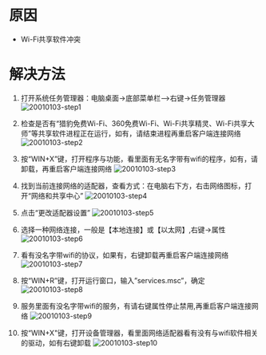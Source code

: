 <!-- TITLE: 故障 20010103 检测到与Wi-Fi共享大师共享软件冲突 -->

<!-- SUBTITLE: 本错误属于天翼校园客户端错误 -->

# 原因

- Wi-Fi共享软件冲突

# 解决方法

1. 打开系统任务管理器：电脑桌面->底部菜单栏-->右键->任务管理器
	![20010103-step1](uploads/20010103-step1.png)
	
2. 检查是否有“猎豹免费Wi-Fi、360免费Wi-Fi、Wi-Fi共享精灵、Wi-Fi共享大师”等共享软件进程正在运行，如有，请结束进程再重启客户端连接网络
	![20010103-step2](uploads/20010103-step2.png)
	
3. 按“WIN+X”键，打开程序与功能，看里面有无名字带有wifi的程序，如有，请卸载，再重启客户端连接网络
	![20010103-step3](uploads/20010103-step3.png)
	
4. 找到当前连接网络的适配器，查看方式：在电脑右下方，右击网络图标，打开“网络和共享中心”
	![20010103-step4](uploads/20010103-step4.png)
	
5. 点击“更改适配器设置”
	![20010103-step5](uploads/20010103-step5.png)
	
6. 选择一种网络连接，一般是【本地连接】或【以太网】,右键->属性
	![20010103-step6](uploads/20010103-step6.png)
	
7. 看有没名字带wifi的协议，如果有，右键卸载再重启客户端连接网络
	![20010103-step7](uploads/20010103-step7.png)
	
8. 按“WIN+R”键，打开运行窗口，输入”services.msc”，确定
	![20010103-step8](uploads/20010103-step8.png)
	
9. 服务里面有没名字带wifi的服务，有请右键属性停止禁用,再重启客户端连接网络
	![20010103-step9](uploads/20010103-step9.png)
	
10. 按“WIN+X"键，打开设备管理器，看里面网络适配器看有没有与wifi软件相关的驱动，如有右键卸载
	![20010103-step10](uploads/20010103-step10.png)